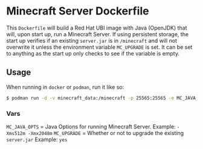 # Minecraft Server Dockerfile

This `Dockerfile` will build a Red Hat UBI image with Java (OpenJDK) that will, upon start up, run a Minecraft Server. If using persistent storage, the start up verifies if an existing `server.jar` is in `/minecraft` and will not overwrite it unless the environment variable `MC_UPGRADE` is set. It can be set to anything as the start up only checks to see if the variable is empty.

## Usage
When running in `docker` or `podman`, run it like so:

```sh
$ podman run -d -v minecraft_data:/minecraft -p 25565:25565 -e MC_JAVA_OPTS="-Xms512m -Xmx2048m" quay.io/kywa/minecraft-server:latest
```

### Vars
`MC_JAVA_OPTS` = Java Options for running Minecraft Server. Example: `-Xms512m -Xmx2048m`
`MC_UPGRADE` = Whether or not to upgrade the existing `server.jar` Example: `yes`
